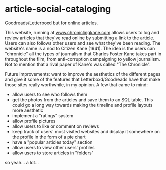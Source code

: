# article-social-cataloging
Goodreads/Letterboxd but for online articles.

This website, running at www.chroniclingkane.com allows users to log and review articles that they've read online by submitting a link to the article. Users can also follows other users and see what they've been reading. The website's name is a nod to Citizen Kane (1941). The idea is the users can "chronicle" all the types of journalism that Charles Foster Kane takes part in throughout the film, from anti-corruption campaigning to yellow journalism. Not to mention that a rival paper of Kane's was called "The Chronicle".

Future Improvements:
want to improve the aesthetics of the different pages and give it some of the features that Letterboxd/Goodreads have that make those sites really worthwhile, in my opinion. A few that came to mind:
- allow users to see who follows them
- get the photos from the articles and save them to an SQL table. This could go a long way towards making the timeline and profile layouts more aesthetic
- implement a "ratings" system
- allow profile pictures
- allow users to like or comment on reviews
- keep track of users' most visited websites and display it somewhere on the profile in the form of a pie chart
- have a "popular articles today" section
- allow users to view other users' profiles
- allow users to store articles in "folders"

so yeah... a lot...
